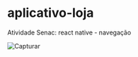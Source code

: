 # aplicativo-loja
Atividade Senac: react native - navegação 

![Capturar](https://user-images.githubusercontent.com/76595905/156764642-2d611f48-3ffb-42af-ab98-1b36767071f5.PNG)
